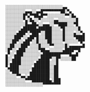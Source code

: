                 ░░░░░░░░░░░░░░░░░░░░░░░░░░▄▄
                ░░░░░░░░░▄▄▄░░▄▄█▀▀▀▀▀▀▀▀██░▀▄
                ░░░░░░░░█▀▄▀▀██▄█▀▀░░░░░░░░▀▀░█▄
                ░░░░░░░░▀▄░█▄░░▀░░░░░░▄▄░░░░░░░░█
                ░░░░░░░░░█▄▄██▄░░▄▄▄░░▀▀████░░░▀█
                ░░░░░░░▄██████▄██████░░░░▀█░░░░░░█
                ░░░░░▄███▀░▀███▀░░███░░░░░█░░░░▄░░▀▄
                ░░░░███▀░░▄██▀█░░░███░░░░░█░░░░▀████
                ░░░██▀░░▄██▀░░█░░░░██░░░░░▀░░░░░░▀█▀
                ░░██░░░███▀░░░░█░░░░▀▀░░░░░█░▄▄▄▄▄▄█
                ░█▀░░▄███░░░░░░▀██▄▄░░░░░░▄████▀▀█
                ▄▀░░▄███░░░░░░░░▄████████▀▀▀▀█▄▄█
                █░░▄███░░░░░░░░▄████▀░░█▀░░░░░██
                █░▄████░░░░░░▄██████░░░█
                ▀▄████░░░░░░▄███████░░██
                ░░▀███░░░░░▄████████░░██
                ░░░░░▀▀▄▄░▄█████████░░██
                ░░░░░░░░░▀▀▀████████▄░███
                ░░░░░░░░░░░░░░░░░▀▀▀▀▀▀▀▀

